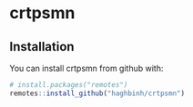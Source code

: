 # crtpsmn

## Installation


You can install crtpsmn from github with:

``` r
# install.packages("remotes")
remotes::install_github("haghbinh/crtpsmn")
```
